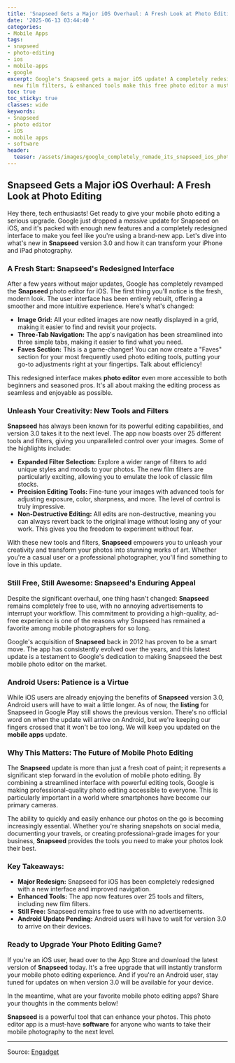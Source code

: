 ```yaml
---
title: 'Snapseed Gets a Major iOS Overhaul: A Fresh Look at Photo Editing'
date: '2025-06-13 03:44:40 '
categories:
- Mobile Apps
tags:
- snapseed
- photo-editing
- ios
- mobile-apps
- google
excerpt: Google's Snapseed gets a major iOS update! A completely redesigned interface,
  new film filters, & enhanced tools make this free photo editor a must-have.
toc: true
toc_sticky: true
classes: wide
keywords:
- Snapseed
- photo editor
- iOS
- mobile apps
- software
header:
  teaser: /assets/images/google_completely_remade_its_snapseed_ios_photo_ed_20250613034440.jpg
---
```


## Snapseed Gets a Major iOS Overhaul: A Fresh Look at Photo Editing

Hey there, tech enthusiasts! Get ready to give your mobile photo editing a serious upgrade. Google just dropped a *massive* update for Snapseed on iOS, and it's packed with enough new features and a completely redesigned interface to make you feel like you're using a brand-new app. Let's dive into what's new in **Snapseed** version 3.0 and how it can transform your iPhone and iPad photography.

### A Fresh Start: Snapseed's Redesigned Interface

After a few years without major updates, Google has completely revamped the **Snapseed** photo editor for iOS. The first thing you'll notice is the fresh, modern look. The user interface has been entirely rebuilt, offering a smoother and more intuitive experience. Here's what's changed:

*   **Image Grid:** All your edited images are now neatly displayed in a grid, making it easier to find and revisit your projects.
*   **Three-Tab Navigation:** The app's navigation has been streamlined into three simple tabs, making it easier to find what you need.
*   **Faves Section:** This is a game-changer! You can now create a "Faves" section for your most frequently used photo editing tools, putting your go-to adjustments right at your fingertips. Talk about efficiency!

This redesigned interface makes **photo editor** even more accessible to both beginners and seasoned pros. It's all about making the editing process as seamless and enjoyable as possible.

### Unleash Your Creativity: New Tools and Filters

**Snapseed** has always been known for its powerful editing capabilities, and version 3.0 takes it to the next level. The app now boasts over 25 different tools and filters, giving you unparalleled control over your images. Some of the highlights include:

*   **Expanded Filter Selection:** Explore a wider range of filters to add unique styles and moods to your photos. The new film filters are particularly exciting, allowing you to emulate the look of classic film stocks.
*   **Precision Editing Tools:** Fine-tune your images with advanced tools for adjusting exposure, color, sharpness, and more. The level of control is truly impressive.
*   **Non-Destructive Editing:** All edits are non-destructive, meaning you can always revert back to the original image without losing any of your work. This gives you the freedom to experiment without fear.

With these new tools and filters, **Snapseed** empowers you to unleash your creativity and transform your photos into stunning works of art. Whether you're a casual user or a professional photographer, you'll find something to love in this update.

### Still Free, Still Awesome: Snapseed's Enduring Appeal

Despite the significant overhaul, one thing hasn't changed: **Snapseed** remains completely free to use, with no annoying advertisements to interrupt your workflow. This commitment to providing a high-quality, ad-free experience is one of the reasons why Snapseed has remained a favorite among mobile photographers for so long.

Google's acquisition of **Snapseed** back in 2012 has proven to be a smart move. The app has consistently evolved over the years, and this latest update is a testament to Google's dedication to making Snapseed the best mobile photo editor on the market. 

### Android Users: Patience is a Virtue

While iOS users are already enjoying the benefits of **Snapseed** version 3.0, Android users will have to wait a little longer. As of now, the **listing** for Snapseed in Google Play still shows the previous version. There's no official word on when the update will arrive on Android, but we're keeping our fingers crossed that it won't be too long. We will keep you updated on the **mobile apps** update.

### Why This Matters: The Future of Mobile Photo Editing

The **Snapseed** update is more than just a fresh coat of paint; it represents a significant step forward in the evolution of mobile photo editing. By combining a streamlined interface with powerful editing tools, Google is making professional-quality photo editing accessible to everyone. This is particularly important in a world where smartphones have become our primary cameras.

The ability to quickly and easily enhance our photos on the go is becoming increasingly essential. Whether you're sharing snapshots on social media, documenting your travels, or creating professional-grade images for your business, **Snapseed** provides the tools you need to make your photos look their best. 

### Key Takeaways:

*   **Major Redesign:** Snapseed for iOS has been completely redesigned with a new interface and improved navigation.
*   **Enhanced Tools:** The app now features over 25 tools and filters, including new film filters.
*   **Still Free:** Snapseed remains free to use with no advertisements.
*   **Android Update Pending:** Android users will have to wait for version 3.0 to arrive on their devices.

### Ready to Upgrade Your Photo Editing Game?

If you're an iOS user, head over to the App Store and download the latest version of **Snapseed** today. It's a free upgrade that will instantly transform your mobile photo editing experience. And if you're an Android user, stay tuned for updates on when version 3.0 will be available for your device.

In the meantime, what are your favorite mobile photo editing apps? Share your thoughts in the comments below!

**Snapseed** is a powerful tool that can enhance your photos. This photo editor app is a must-have **software** for anyone who wants to take their mobile photography to the next level.

---

Source: [Engadget](https://www.engadget.com/apps/google-completely-remade-its-snapseed-ios-photo-editor-222003395.html?src=rss)